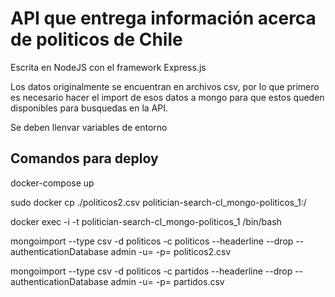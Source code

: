 # API que entrega información acerca de politicos de Chile

Escrita en NodeJS con el framework Express.js

Los datos originalmente se encuentran en archivos csv, por lo que primero es necesario hacer el import de esos datos a mongo para que estos queden disponibles para busquedas en la API.

Se deben llenvar variables de entorno
## Comandos para deploy

docker-compose up

sudo docker cp ./politicos2.csv  politician-search-cl_mongo-politicos_1:/

docker exec -i -t politician-search-cl_mongo-politicos_1 /bin/bash

mongoimport --type csv -d politicos -c politicos --headerline --drop --authenticationDatabase admin  -u=<username> -p=<password> politicos2.csv    

mongoimport --type csv -d politicos -c partidos --headerline --drop --authenticationDatabase admin  -u=<username> -p=<password> partidos.csv 

